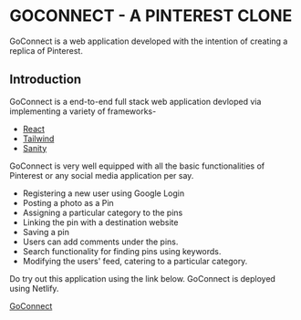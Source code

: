
# GOCONNECT - A PINTEREST CLONE 

GoConnect is a web application developed with the intention of creating a replica of Pinterest.








## Introduction

GoConnect is a end-to-end full stack web application devloped via implementing a variety of frameworks-
* [React](https://react.dev/ "Named link title")
* [Tailwind](https://tailwindcss.com/ "Named link title")
* [Sanity](https://www.sanity.io/ "Named link title")

GoConnect is very well equipped with all the basic functionalities of Pinterest or any social media application per say. 
* Registering a new user using Google Login
* Posting a photo as a Pin
* Assigning a particular category to the pins
* Linking the pin with a destination website
* Saving a pin
* Users can add comments under the pins. 
* Search functionality for finding pins using keywords.
* Modifying the users' feed, catering to a particular category.

Do try out this application using the link below. GoConnect is deployed using Netlify.

[GoConnect](https://goconnectapp.netlify.app/ "Named link title")